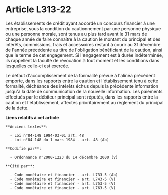 # Article L313-22

Les établissements de crédit ayant accordé un concours financier à une entreprise, sous la condition du cautionnement par une
personne physique ou une personne morale, sont tenus au plus tard avant le 31 mars de chaque année de faire connaître à la
caution le montant du principal et des intérêts, commissions, frais et accessoires restant à courir au 31 décembre de l'année
précédente au titre de l'obligation bénéficiant de la caution, ainsi que le terme de cet engagement. Si l'engagement est à
durée indéterminée, ils rappellent la faculté de révocation à tout moment et les conditions dans lesquelles celle-ci est
exercée.

Le défaut d'accomplissement de la formalité prévue à l'alinéa précédent emporte, dans les rapports entre la caution et
l'établissement tenu à cette formalité, déchéance des intérêts échus depuis la précédente information jusqu'à la date de
communication de la nouvelle information. Les paiements effectués par le débiteur principal sont réputés, dans les rapports
entre la caution et l'établissement, affectés prioritairement au règlement du principal de la dette.

**Liens relatifs à cet article**

	**Anciens textes**:

	  - Loi n°84-148 1984-03-01 art. 48
	  - Loi n°84-148 du 1 mars 1984 - art. 48 (Ab)

	**Codifié par**:

	  - Ordonnance n°2000-1223 du 14 décembre 2000 (V)

	**Cité par**:

	  - Code monétaire et financier - art. L733-5 (Ab)
	  - Code monétaire et financier - art. L743-5 (V)
	  - Code monétaire et financier - art. L753-5 (V)
	  - Code monétaire et financier - art. L763-5 (V)
